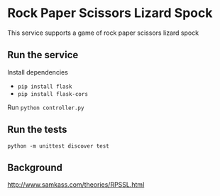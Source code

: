 # Rock Paper Scissors Lizard Spock 
This service supports a game of rock paper scissors lizard spock

## Run the service
Install dependencies
- `pip install flask`
- `pip install flask-cors`

Run `python controller.py`

## Run the tests
`python -m unittest discover test`

## Background
http://www.samkass.com/theories/RPSSL.html